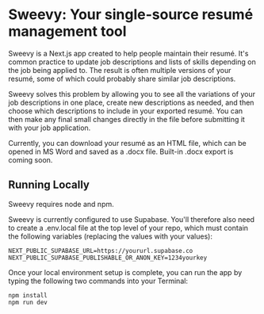# Sweevy: Your single-source resumé management tool

Sweevy is a Next.js app created to help people maintain their resumé. It's common practice to update job descriptions and lists of skills depending on the job being applied to. The result is often multiple versions of your resumé, some of which could probably share similar job descriptions.

Sweevy solves this problem by allowing you to see all the variations of your job descriptions in one place, create new descriptions as needed, and then choose which descriptions to include in your exported resumé. You can then make any final small changes directly in the file before submitting it with your job application.

Currently, you can download your resumé as an HTML file, which can be opened in MS Word and saved as a .docx file. Built-in .docx export is coming soon.

## Running Locally

Sweevy requires node and npm. 

Sweevy is currently configured to use Supabase. You'll therefore also need to create a .env.local file at the top level of your repo, which must contain the following variables (replacing the values with your values):

```
NEXT_PUBLIC_SUPABASE_URL=https://yoururl.supabase.co
NEXT_PUBLIC_SUPABASE_PUBLISHABLE_OR_ANON_KEY=1234yourkey
```

Once your local environment setup is complete, you can run the app by typing the following two commands into your Terminal:

```
npm install
npm run dev
```